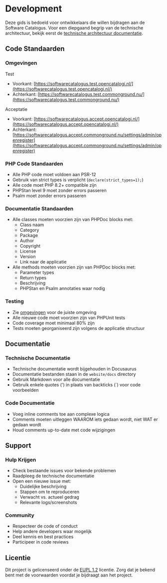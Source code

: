 # Development

Deze gids is bedoeld voor ontwikkelaars die willen bijdragen aan de Software Catalogus. Voor een diepgaand begrip van de technische architectuur, bekijk eerst de [technische architectuur documentatie](technical-architecture.md).

## Code Standaarden

### Omgevingen

Test
- Voorkant: [https://softwarecatalogus.test.opencatalogi.nl/](https://softwarecatalogus.test.opencatalogi.nl/)
- Achterkant: [https://softwarecatalogus.test.commonground.nu/](https://softwarecatalogus.test.commonground.nu/)

Acceptatie
- Voorkant: [https://softwarecatalogus.accept.opencatalogi.nl/](https://softwarecatalogus.accept.opencatalogi.nl/)
- Achterkant: [https://softwarecatalogus.accept.commonground.nu/settings/admin/openregister](https://softwarecatalogus.accept.commonground.nu/settings/admin/openregister)


### PHP Code Standaarden
- Alle PHP code moet voldoen aan PSR-12
- Gebruik van strict types is verplicht (`declare(strict_types=1);`)
- Alle code moet PHP 8.2+ compatible zijn
- PHPStan level 9 moet zonder errors passeren
- Psalm moet zonder errors passeren

### Documentatie Standaarden
- Alle classes moeten voorzien zijn van PHPDoc blocks met:
  - Class naam
  - Category
  - Package
  - Author
  - Copyright
  - License
  - Version
  - Link naar de applicatie
- Alle methods moeten voorzien zijn van PHPDoc blocks met:
  - Parameter types
  - Return types
  - Beschrijving
  - PHPStan en Psalm annotaties waar nodig

### Testing

- Zie [omgevingen](#omgevingen) voor de juiste omgeving
- Alle nieuwe code moet voorzien zijn van PHPUnit tests
- Code coverage moet minimaal 80% zijn
- Tests moeten georganiseerd zijn volgens de applicatie structuur

## Documentatie

### Technische Documentatie
- Technische documentatie wordt bijgehouden in Docusaurus
- Documentatie bestanden staan in de `website/docs` directory
- Gebruik Markdown voor alle documentatie
- Gebruik enkele quotes (') in plaats van backticks (`) voor code voorbeelden

### Code Documentatie
- Voeg inline comments toe aan complexe logica
- Comments moeten uitleggen WAAROM iets gedaan wordt, niet WAT er gedaan wordt
- Houd comments up-to-date met code wijzigingen



## Support

### Hulp Krijgen
- Check bestaande issues voor bekende problemen
- Raadpleeg de technische documentatie
- Open een nieuwe issue met:
  - Duidelijke beschrijving
  - Stappen om te reproduceren
  - Verwacht vs. actueel gedrag
  - Relevante logs/screenshots

### Community
- Respecteer de code of conduct
- Help andere developers waar mogelijk
- Deel kennis en best practices
- Participeer in code reviews

## Licentie

Dit project is gelicenseerd onder de [EUPL 1.2](https://joinup.ec.europa.eu/collection/eupl/eupl-text-eupl-12) licentie. Zorg dat je bekend bent met de voorwaarden voordat je bijdraagt aan het project. 